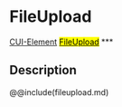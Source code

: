 # FileUpload
<span class="inheritance">
<a href="#Documentation/core/element">CUI-Element</a>
<a class="inheritance" href="#Documentation/elements/fileupload/fileupload"><mark>FileUpload</mark></a>
</span>
***

## Description

@@include(fileupload.md)